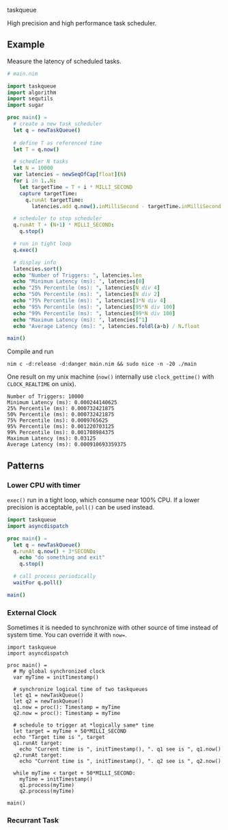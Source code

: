 taskqueue

High precision and high performance task scheduler.

## Example

Measure the latency of scheduled tasks. 

```nim
# main.nim

import taskqueue
import algorithm
import sequtils
import sugar

proc main() = 
  # create a new task scheduler
  let q = newTaskQueue()
      
  # define T as referenced time
  let T = q.now()

  # schedler N tasks
  let N = 10000
  var latencies = newSeqOfCap[float](N)
  for i in 1..N:
    let targetTime = T + i * MILLI_SECOND
    capture targetTime:
      q.runAt targetTime:
        latencies.add q.now().inMilliSecond - targetTime.inMilliSecond 

  # scheduler to stop scheduler
  q.runAt T + (N+1) * MILLI_SECOND:
    q.stop()

  # run in tight loop
  q.exec()

  # display info
  latencies.sort()
  echo "Number of Triggers: ", latencies.len
  echo "Minimum Latency (ms): ", latencies[0]
  echo "25% Percentile (ms): ", latencies[N div 4]
  echo "50% Percentile (ms): ", latencies[N div 2]
  echo "75% Percentile (ms): ", latencies[3*N div 4]
  echo "95% Percentile (ms): ", latencies[95*N div 100]
  echo "99% Percentile (ms): ", latencies[99*N div 100]
  echo "Maximum Latency (ms): ", latencies[^1]
  echo "Average Latency (ms): ", latencies.foldl(a+b) / N.float

main()
```

Compile and run

```
nim c -d:release -d:danger main.nim && sudo nice -n -20 ./main
```

One result on my unix machine (`now()` internally use `clock_gettime()` with `CLOCK_REALTIME` on unix). 

```
Number of Triggers: 10000
Minimum Latency (ms): 0.000244140625
25% Percentile (ms): 0.000732421875
50% Percentile (ms): 0.000732421875
75% Percentile (ms): 0.0009765625
95% Percentile (ms): 0.001220703125
99% Percentile (ms): 0.001708984375
Maximum Latency (ms): 0.03125
Average Latency (ms): 0.000910693359375
```

## Patterns

### Lower CPU with timer

`exec()` run in a tight loop, which consume near 100% CPU. If a lower precision is acceptable, `poll()` can be used instead. 

```nim
import taskqueue
import asyncdispatch 

proc main() =
  let q = newTaskQueue()
  q.runAt q.now() + 3*SECOND:
    echo "do something and exit"
    q.stop()

  # call process periodically
  waitFor q.poll()

main()
```

### External Clock

Sometimes it is needed to synchronize with other source of time instead of system time. You can override it with `now=`.

```
import taskqueue
import asyncdispatch 

proc main() =
  # My global synchronized clock
  var myTime = initTimestamp()

  # synchronize logical time of two taskqueues
  let q1 = newTaskQueue()
  let q2 = newTaskQueue()
  q1.now = proc(): Timestamp = myTime 
  q2.now = proc(): Timestamp = myTime
  
  # schedule to trigger at *logically same* time 
  let target = myTime + 50*MILLI_SECOND
  echo "Target time is ", target
  q1.runAt target:
    echo "Current time is ", initTimestamp(), ". q1 see is ", q1.now()
  q2.runAt target:
    echo "Current time is ", initTimestamp(), ". q2 see is ", q2.now()

  while myTime < target + 50*MILLI_SECOND:
    myTime = initTimestamp()
    q1.process(myTime)
    q2.process(myTime)

main()
```

### Recurrant Task 

    
